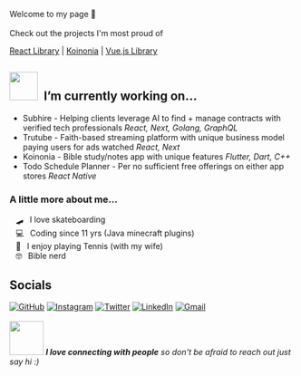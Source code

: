 Welcome to my page 👋 
<br><br>
Check out the projects I'm most proud of

[React Library](https://github.com/Haeven/rares-ui-library) | 
[Koinonia](https://github.com/Haeven/Koinonia) | 
[Vue.js Library](https://github.com/Haeven/vuetiful-js)

## <img src="https://media.giphy.com/media/VgCDAzcKvsR6OM0uWg/giphy.gif" width="50">&ensp;I’m currently working on...<br>
-  Subhire - Helping clients leverage AI to find + manage contracts with verified tech professionals *React, Next, Golang, GraphQL*
-  Trutube - Faith-based streaming platform with unique business model paying users for ads watched *React, Next*
-  Koinonia - Bible study/notes app with unique features *Flutter, Dart, C++*
-  Todo Schedule Planner - Per no sufficient free offerings on either app stores *React Native*
  
### A little more about me...  
&ensp; 🛹&ensp; I love skateboarding<br>
&ensp; 💻&ensp; Coding since 11 yrs (Java minecraft plugins)<br>
&ensp; 🎾&ensp; I enjoy playing Tennis (with my wife)<br>
&ensp; 🤓&ensp; Bible nerd<br>
<!--
**Haeven/Haeven** is a ✨ _special_ ✨ repository because its `README.md` (this file) appears on your GitHub profile.

Here are some ideas to get you started:

- 🔭 I’m currently working on ...
- 🌱 I’m currently learning ...
- 👯 I’m looking to collaborate on ...
- 🤔 I’m looking for help with ...
- 💬 Ask me about ...
- 📫 How to reach me: ...
- 😄 Pronouns: ...
- ⚡ Fun fact: ...
-->

## Socials

[![GitHub](https://img.shields.io/badge/%20portfolio-%23121011.svg?style=for-the-badge&logoColor=white)](https://haeven.dev)
[![Instagram](https://img.shields.io/badge/%20Instagram-C13584.svg?labelColor=C13584&style=for-the-badge&logo=Instagram&logoColor=white)](https://instagram.com/haeven.kd)
[![Twitter](https://img.shields.io/badge/%20Twitter-%231DA1F2.svg?style=for-the-badge&logo=Twitter&logoColor=white)](https://twitter.com/hvndevs)
[![LinkedIn](https://img.shields.io/badge/%20linkedin-%230077B5.svg?style=for-the-badge&logo=linkedin&logoColor=white)](https://linkedin.com/in/Haeven)
[![Gmail](https://img.shields.io/badge/%20Gmail-D14836?style=for-the-badge&logo=gmail&logoColor=white)](mailto:haevendevs@gmail.com)
<br><br>
<img src="https://media.giphy.com/media/LnQjpWaON8nhr21vNW/giphy.gif" width="60"> <em><b>I love connecting with people</b> so don't be afraid to reach out just say hi</b> :)</em>
